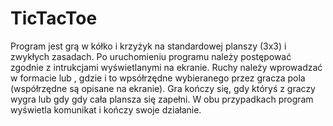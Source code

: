 # TicTacToe
Program jest grą w kółko i krzyżyk na standardowej planszy (3x3) i zwykłych zasadach.
Po uruchomieniu programu należy postępować zgodnie z intrukcjami wyświetlanymi na ekranie. 
Ruchy należy wprowadzać w formacie <liczba><litera> lub <litera><liczba> , gdzie <liczba> i <litera> to wpsółrzędne wybieranego przez gracza pola (współrzędne są opisane na ekranie). 
Gra kończy się, gdy któryś z graczy wygra lub gdy gdy cała plansza się zapełni. W obu przypadkach program wyświetla komunikat i kończy swoje działanie.
